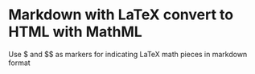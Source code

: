 # Markdown with LaTeX convert to HTML with MathML

Use $ and $$ as markers for indicating LaTeX math pieces in markdown format
